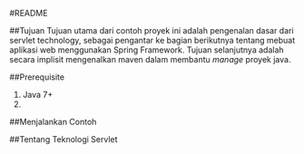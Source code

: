 #README

##Tujuan
Tujuan utama dari contoh proyek ini adalah pengenalan dasar dari servlet technology, sebagai pengantar ke bagian berikutnya tentang mebuat aplikasi web menggunakan Spring Framework. Tujuan selanjutnya adalah secara implisit mengenalkan maven dalam membantu *manage* proyek java.

##Prerequisite

1. Java 7+
2. 

##Menjalankan Contoh


##Tentang Teknologi Servlet


